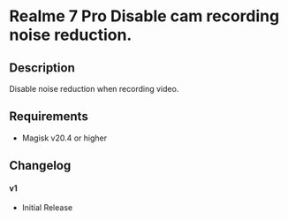 # Realme 7 Pro Disable cam recording noise reduction.

## Description
Disable noise reduction when recording video.

## Requirements
* Magisk v20.4 or higher

## Changelog 
#### v1
* Initial Release